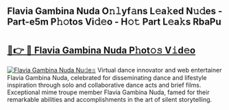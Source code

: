## Flavia Gambina Nuda O𝚗𝚕yf𝚊ns L𝚎a𝚔ed N𝚞𝚍es - Part-e5m P𝚑𝚘tos Vi𝚍𝚎o - H𝚘𝚝 Part L𝚎a𝚔s RbaPu

# <h2><a href="http://kf9ci2.oniu.top/?m=Flavia+Gambina+Nuda">🔗👉 🔴 Flavia Gambina Nuda P𝚑ot𝚘𝚜 V𝚒d𝚎o</a></h2>

[![Flavia Gambina Nuda Nu𝚍e𝚜](https://i.imgur.com/0qMVB7G.gif)](http://kf9ci2.oniu.top/?m=Flavia+Gambina+Nuda)
Virtual dance innovator and web entertainer Flavia Gambina Nuda, celebrated for disseminating dance and lifestyle inspiration through solo and collaborative dance acts and brief films. Exceptional mime troupe member Flavia Gambina Nuda, famed for their remarkable abilities and accomplishments in the art of silent storytelling.  
